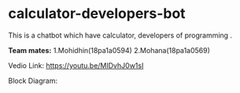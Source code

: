 # calculator-developers-bot
This is a chatbot which have calculator, developers of programming .

**Team mates:**
1.Mohidhin(18pa1a0594)
2.Mohana(18pa1a0569)

Vedio Link:
https://youtu.be/MIDvhJ0w1sI

Block Diagram:
